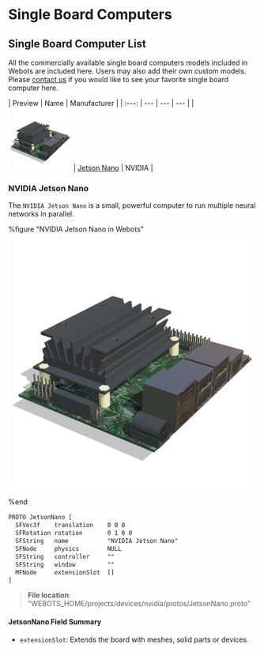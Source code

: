 # Single Board Computers

## Single Board Computer List

All the commercially available single board computers models included in Webots are included here.
Users may also add their own custom models.
Please [contact us](https://cyberbotics.com/#contact) if you would like to see your favorite single board computer here.

| Preview | Name |  Manufacturer |
| :---: | --- | --- | --- |
| ![icon.png](images/sbc/nvidia_jetson_nano_icon.png) | [Jetson Nano](#nvidia-jetson-nano) | NVIDIA |

### NVIDIA Jetson Nano

The `NVIDIA Jetson Nano` is a small, powerful computer to run multiple neural networks in parallel.

%figure "NVIDIA Jetson Nano in Webots"

![nvidia_jetson_nano.png](images/sbc/nvidia_jetson_nano.png)

%end

```
PROTO JetsonNano [
  SFVec3f    translation    0 0 0
  SFRotation rotation       0 1 0 0
  SFString   name           "NVIDIA Jetson Nano"
  SFNode     physics        NULL
  SFString   controller     ""
  SFString   window         ""
  MFNode     extensionSlot  []
]
```

> **File location**: "WEBOTS\_HOME/projects/devices/nvidia/protos/JetsonNano.proto"

#### JetsonNano Field Summary

- `extensionSlot`: Extends the board with meshes, solid parts or devices.
